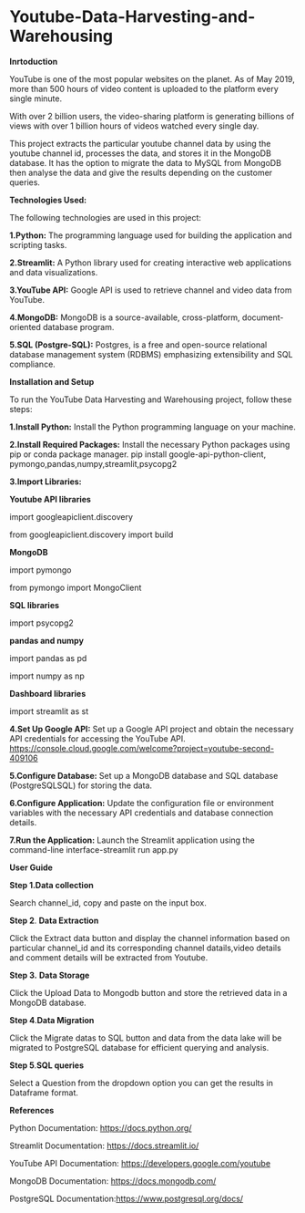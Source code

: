 # Youtube-Data-Harvesting-and-Warehousing

**Inrtoduction**

YouTube is one of the most popular websites on the planet. As of May 2019, more than 500 hours of video content is uploaded to the platform every single minute.

With over 2 billion users, the video-sharing platform is generating billions of views with over 1 billion hours of videos watched every single day. 

This project extracts the particular youtube channel data by using the youtube channel id, processes the data, and stores it in the MongoDB database. It has the option to migrate the data to MySQL from MongoDB then analyse the data and give the results depending on the customer queries.

**Technologies Used:**

The following technologies are used in this project:

**1.Python:** The programming language used for building the application and scripting tasks.

**2.Streamlit:** A Python library used for creating interactive web applications and data visualizations.

**3.YouTube API:** Google API is used to retrieve channel and video data from YouTube.

**4.MongoDB:** MongoDB is a source-available, cross-platform, document-oriented database program.

**5.SQL (Postgre-SQL):** Postgres, is a free and open-source relational database management system (RDBMS) emphasizing extensibility and SQL compliance.

**Installation and Setup**

To run the YouTube Data Harvesting and Warehousing project, follow these steps:

**1.Install Python:** Install the Python programming language on your machine.

**2.Install Required Packages:** Install the necessary Python packages using pip or conda package manager. 
pip install google-api-python-client, pymongo,pandas,numpy,streamlit,psycopg2

**3.Import Libraries:**

**Youtube API libraries**

import googleapiclient.discovery

from googleapiclient.discovery import build

**MongoDB**

import pymongo

from pymongo import MongoClient

**SQL libraries**

import psycopg2

**pandas and numpy**

import pandas as pd

import numpy as np

**Dashboard libraries**

import streamlit as st

**4.Set Up Google API:** Set up a Google API project and obtain the necessary API credentials for accessing the YouTube API.
https://console.cloud.google.com/welcome?project=youtube-second-409106

**5.Configure Database:** Set up a MongoDB database and SQL database (PostgreSQLSQL) for storing the data.

**6.Configure Application:** Update the configuration file or environment variables with the necessary API credentials and database connection details.

**7.Run the Application:** Launch the Streamlit application using the command-line interface-streamlit run app.py

**User Guide**

**Step 1.Data collection**

Search channel_id, copy and paste on the input box.

**Step 2**. **Data Extraction**

Click the Extract data button and display the channel information based on particular channel_id and its corresponding channel datails,video details and comment 
details will be extracted from Youtube.

**Step 3.** **Data Storage**

Click the Upload Data to Mongodb button and store the retrieved data in a MongoDB database.

**Step 4**.**Data Migration**

Click the Migrate datas to SQL button and data from the data lake will be migrated to PostgreSQL database for efficient querying and analysis.

**Step 5**.**SQL queries**

Select a Question from the dropdown option you can get the results in Dataframe format.

**References**

Python Documentation: https://docs.python.org/

Streamlit Documentation: https://docs.streamlit.io/

YouTube API Documentation: https://developers.google.com/youtube

MongoDB Documentation: https://docs.mongodb.com/

PostgreSQL Documentation:https://www.postgresql.org/docs/


